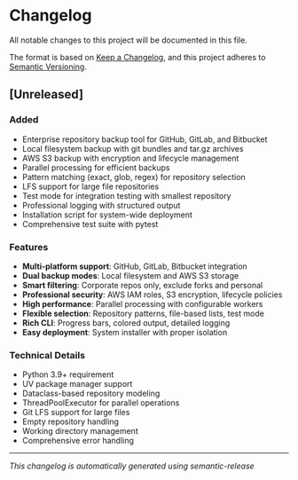 # Changelog

All notable changes to this project will be documented in this file.

The format is based on [Keep a Changelog](https://keepachangelog.com/en/1.0.0/),
and this project adheres to [Semantic Versioning](https://semver.org/spec/v2.0.0.html).

## [Unreleased]

### Added
- Enterprise repository backup tool for GitHub, GitLab, and Bitbucket
- Local filesystem backup with git bundles and tar.gz archives
- AWS S3 backup with encryption and lifecycle management
- Parallel processing for efficient backups
- Pattern matching (exact, glob, regex) for repository selection
- LFS support for large file repositories
- Test mode for integration testing with smallest repository
- Professional logging with structured output
- Installation script for system-wide deployment
- Comprehensive test suite with pytest

### Features
- **Multi-platform support**: GitHub, GitLab, Bitbucket integration
- **Dual backup modes**: Local filesystem and AWS S3 storage
- **Smart filtering**: Corporate repos only, exclude forks and personal
- **Professional security**: AWS IAM roles, S3 encryption, lifecycle policies
- **High performance**: Parallel processing with configurable workers
- **Flexible selection**: Repository patterns, file-based lists, test mode
- **Rich CLI**: Progress bars, colored output, detailed logging
- **Easy deployment**: System installer with proper isolation

### Technical Details
- Python 3.9+ requirement
- UV package manager support
- Dataclass-based repository modeling
- ThreadPoolExecutor for parallel operations
- Git LFS support for large files
- Empty repository handling
- Working directory management
- Comprehensive error handling

---

*This changelog is automatically generated using semantic-release*